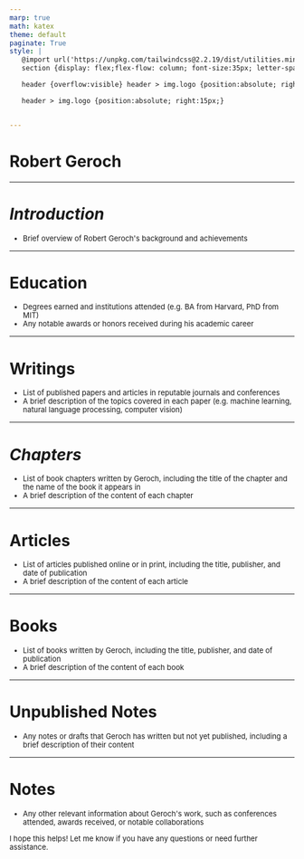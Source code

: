 ```yaml
---
marp: true
math: katex
theme: default
paginate: True
style: |
   @import url('https://unpkg.com/tailwindcss@2.2.19/dist/utilities.min.css');
   section {display: flex;flex-flow: column; font-size:35px; letter-spacing:1.4px;}

   header {overflow:visible} header > img.logo {position:absolute; right:15px;}

   header > img.logo {position:absolute; right:15px;}


---
```

<!-- backgroundColor: white -->
<!-- _class: lead -->

 # Robert Geroch

---
<style scoped>p,li {font-size:0.96em}</style>

 # _Introduction_
- Brief overview of Robert Geroch's background and achievements


---
<style scoped>p,li {font-size:0.92em}</style>

 # Education
- Degrees earned and institutions attended (e.g. BA from Harvard, PhD from MIT)
- Any notable awards or honors received during his academic career


---
<style scoped>p,li {font-size:0.92em}</style>

 # Writings

- List of published papers and articles in reputable journals and conferences
- A brief description of the topics covered in each paper (e.g. machine learning, natural language processing, computer vision)

---
<style scoped>p,li {font-size:0.92em}</style>

 # _Chapters_

- List of book chapters written by Geroch, including the title of the chapter and the name of the book it appears in
- A brief description of the content of each chapter

---
<style scoped>p,li {font-size:0.92em}</style>

 # Articles

- List of articles published online or in print, including the title, publisher, and date of publication
- A brief description of the content of each article

---
<style scoped>p,li {font-size:0.92em}</style>

 # Books

- List of books written by Geroch, including the title, publisher, and date of publication
- A brief description of the content of each book

---
<style scoped>p,li {font-size:0.96em}</style>

 # Unpublished Notes

- Any notes or drafts that Geroch has written but not yet published, including a brief description of their content

---
<style scoped>p,li {font-size:0.92em}</style>

 # **Notes**

- Any other relevant information about Geroch's work, such as conferences attended, awards received, or notable collaborations

I hope this helps! Let me know if you have any questions or need further assistance.